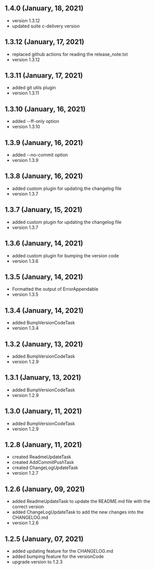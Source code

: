 ## 1.4.0 (January, 18, 2021)
* version 1.3.12
* updated suite c-delivery version

## 1.3.12 (January, 17, 2021)
* replaced github actions for reading the release_note.txt
* version 1.3.12

## 1.3.11 (January, 17, 2021)
* added git utils plugin
* version 1.3.11

## 1.3.10 (January, 16, 2021)
* added --ff-only option
* version 1.3.10

## 1.3.9 (January, 16, 2021)
* added --no-commit option
* version 1.3.9

## 1.3.8 (January, 16, 2021)
* added custom plugin for updating the changelog file
* version 1.3.7

## 1.3.7 (January, 15, 2021)
* added custom plugin for updating the changelog file
* version 1.3.7

## 1.3.6 (January, 14, 2021) 
* added custom plugin for bumping the version code
* version 1.3.6 

## 1.3.5 (January, 14, 2021) 
* Formatted the output of ErrorAppendable
* version 1.3.5 

## 1.3.4 (January, 14, 2021) 
* added BumpVersionCodeTask
* version 1.3.4 

## 1.3.2 (January, 13, 2021) 
* added BumpVersionCodeTask
* version 1.2.9 

## 1.3.1 (January, 13, 2021) 
* added BumpVersionCodeTask
* version 1.2.9 

## 1.3.0 (January, 11, 2021) 
* added BumpVersionCodeTask
* version 1.2.9 

## 1.2.8 (January, 11, 2021) 
* created ReadmeUpdateTask
* created AddCommitPushTask
* created ChangeLogUpdateTask
* version 1.2.7 

## 1.2.6 (January, 09, 2021) 
* added ReadmeUpdateTask to update the README.md file with the correct version
* added ChangeLogUpdateTask to add the new changes into the CHANGELOG.md
* version 1.2.6 

## 1.2.5 (January, 07, 2021)
* added updating feature for the CHANGELOG.md
* added bumping feature for the versionCode
* upgrade version to 1.2.3